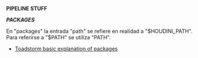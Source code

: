 **PIPELINE STUFF**   

***PACKAGES***   

En "packages" la entrada "path" se refiere en realidad a "$HOUDINI_PATH". Para referirse a "$PATH" se utiliza "PATH".

- [Toadstorm basic explanation of packages](https://www.toadstorm.com/blog/?p=722)   
